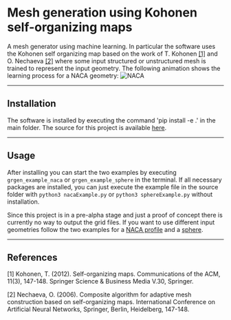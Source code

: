 # Mesh generation using Kohonen self-organizing maps

A mesh generator using machine learning. In particular the software uses the Kohonen self organizing map
based on the work of T. Kohonen [[1]](#1) and O. Nechaeva [[2]](#2) where some input structured or unstructured mesh is trained to represent the input geometry. The following animation shows the learning process for a NACA geometry:
![NACA](https://github.com/dzilles/grgen/raw/main/data/naca.gif)

----

## Installation

The software is installed by executing the command 'pip install -e .' in the main folder.
The source for this project is available [here](src/grgen).

----

## Usage

After installing you can start the two examples by executing `grgen_example_naca` or `grgen_example_sphere` in the terminal.
If all necessary packages are installed, you can just execute the example file in the source folder with `python3 nacaExample.py` or `python3 sphereExample.py` without installation.

Since this project is in a pre-alpha stage and just a proof of concept there is currently no way to output the grid files. If you want to use different input geometries follow the two examples for a [NACA profile](src/grgen/nacaExample.py) and a [sphere](src/grgen/sphereExample.py). 

----

## References
<a id="1">[1]</a> 
Kohonen, T. (2012). 
Self-organizing  maps.
Communications of the ACM, 11(3), 147-148.
Springer Science & Business Media V.30, Springer.


<a id="2">[2]</a> 
Nechaeva, O. (2006). 
Composite algorithm for adaptive mesh construction based on self-organizing maps. 
International Conference on Artificial Neural Networks, Springer, Berlin, Heidelberg, 147-148.
